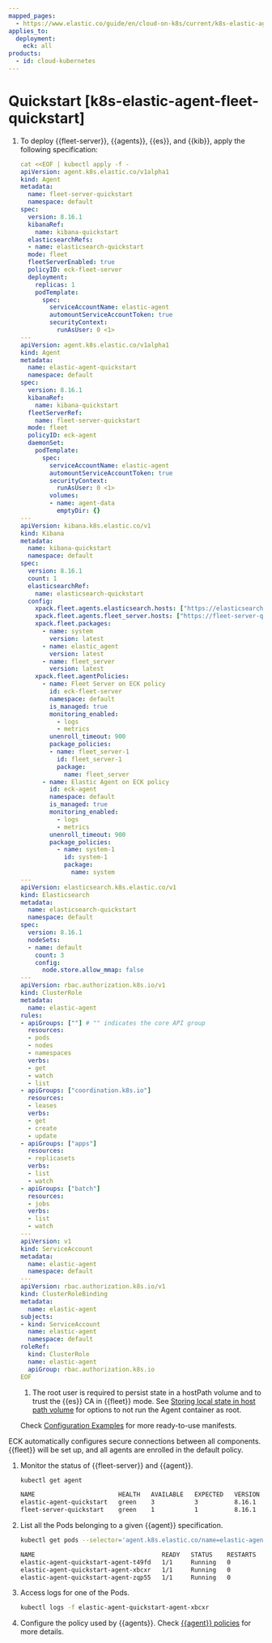 ```yaml
---
mapped_pages:
  - https://www.elastic.co/guide/en/cloud-on-k8s/current/k8s-elastic-agent-fleet-quickstart.html
applies_to:
  deployment:
    eck: all
products:
  - id: cloud-kubernetes
---
```


# Quickstart [k8s-elastic-agent-fleet-quickstart]

1. To deploy {{fleet-server}}, {{agents}}, {{es}}, and {{kib}}, apply the following specification:

    ```yaml
    cat <<EOF | kubectl apply -f -
    apiVersion: agent.k8s.elastic.co/v1alpha1
    kind: Agent
    metadata:
      name: fleet-server-quickstart
      namespace: default
    spec:
      version: 8.16.1
      kibanaRef:
        name: kibana-quickstart
      elasticsearchRefs:
      - name: elasticsearch-quickstart
      mode: fleet
      fleetServerEnabled: true
      policyID: eck-fleet-server
      deployment:
        replicas: 1
        podTemplate:
          spec:
            serviceAccountName: elastic-agent
            automountServiceAccountToken: true
            securityContext:
              runAsUser: 0 <1>
    ---
    apiVersion: agent.k8s.elastic.co/v1alpha1
    kind: Agent
    metadata:
      name: elastic-agent-quickstart
      namespace: default
    spec:
      version: 8.16.1
      kibanaRef:
        name: kibana-quickstart
      fleetServerRef:
        name: fleet-server-quickstart
      mode: fleet
      policyID: eck-agent
      daemonSet:
        podTemplate:
          spec:
            serviceAccountName: elastic-agent
            automountServiceAccountToken: true
            securityContext:
              runAsUser: 0 <1>
            volumes:
            - name: agent-data
              emptyDir: {}
    ---
    apiVersion: kibana.k8s.elastic.co/v1
    kind: Kibana
    metadata:
      name: kibana-quickstart
      namespace: default
    spec:
      version: 8.16.1
      count: 1
      elasticsearchRef:
        name: elasticsearch-quickstart
      config:
        xpack.fleet.agents.elasticsearch.hosts: ["https://elasticsearch-quickstart-es-http.default.svc:9200"]
        xpack.fleet.agents.fleet_server.hosts: ["https://fleet-server-quickstart-agent-http.default.svc:8220"]
        xpack.fleet.packages:
          - name: system
            version: latest
          - name: elastic_agent
            version: latest
          - name: fleet_server
            version: latest
        xpack.fleet.agentPolicies:
          - name: Fleet Server on ECK policy
            id: eck-fleet-server
            namespace: default
            is_managed: true
            monitoring_enabled:
              - logs
              - metrics
            unenroll_timeout: 900
            package_policies:
            - name: fleet_server-1
              id: fleet_server-1
              package:
                name: fleet_server
          - name: Elastic Agent on ECK policy
            id: eck-agent
            namespace: default
            is_managed: true
            monitoring_enabled:
              - logs
              - metrics
            unenroll_timeout: 900
            package_policies:
              - name: system-1
                id: system-1
                package:
                  name: system
    ---
    apiVersion: elasticsearch.k8s.elastic.co/v1
    kind: Elasticsearch
    metadata:
      name: elasticsearch-quickstart
      namespace: default
    spec:
      version: 8.16.1
      nodeSets:
      - name: default
        count: 3
        config:
          node.store.allow_mmap: false
    ---
    apiVersion: rbac.authorization.k8s.io/v1
    kind: ClusterRole
    metadata:
      name: elastic-agent
    rules:
    - apiGroups: [""] # "" indicates the core API group
      resources:
      - pods
      - nodes
      - namespaces
      verbs:
      - get
      - watch
      - list
    - apiGroups: ["coordination.k8s.io"]
      resources:
      - leases
      verbs:
      - get
      - create
      - update
    - apiGroups: ["apps"]
      resources:
      - replicasets
      verbs:
      - list
      - watch
    - apiGroups: ["batch"]
      resources:
      - jobs
      verbs:
      - list
      - watch
    ---
    apiVersion: v1
    kind: ServiceAccount
    metadata:
      name: elastic-agent
      namespace: default
    ---
    apiVersion: rbac.authorization.k8s.io/v1
    kind: ClusterRoleBinding
    metadata:
      name: elastic-agent
    subjects:
    - kind: ServiceAccount
      name: elastic-agent
      namespace: default
    roleRef:
      kind: ClusterRole
      name: elastic-agent
      apiGroup: rbac.authorization.k8s.io
    EOF
    ```

    1. The root user is required to persist state in a hostPath volume and to trust the {{es}} CA in {{fleet}} mode. See [Storing local state in host path volume](configuration-examples-standalone.md#k8s_storing_local_state_in_host_path_volume) for options to not run the Agent container as root.


    Check [Configuration Examples](configuration-examples-fleet.md) for more ready-to-use manifests.


ECK automatically configures secure connections between all components. {{fleet}} will be set up, and all agents are enrolled in the default policy.

1. Monitor the status of {{fleet-server}} and {{agent}}.

    ```sh
    kubectl get agent
    ```

    ```sh
    NAME                       HEALTH   AVAILABLE   EXPECTED   VERSION      AGE
    elastic-agent-quickstart   green    3           3          8.16.1    14s
    fleet-server-quickstart    green    1           1          8.16.1    19s
    ```

2. List all the Pods belonging to a given {{agent}} specification.

    ```sh
    kubectl get pods --selector='agent.k8s.elastic.co/name=elastic-agent-quickstart'
    ```

    ```sh
    NAME                                   READY   STATUS    RESTARTS   AGE
    elastic-agent-quickstart-agent-t49fd   1/1     Running   0          54s
    elastic-agent-quickstart-agent-xbcxr   1/1     Running   0          54s
    elastic-agent-quickstart-agent-zqp55   1/1     Running   0          54s
    ```

3. Access logs for one of the Pods.

    ```sh
    kubectl logs -f elastic-agent-quickstart-agent-xbcxr
    ```

4. Configure the policy used by {{agents}}. Check [{{agent}} policies](/reference/fleet/agent-policy.md) for more details.

